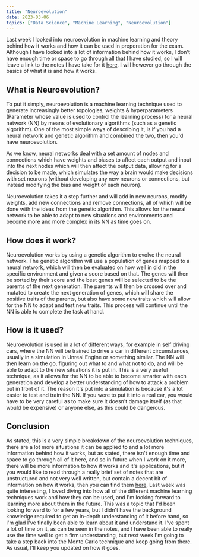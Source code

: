 ```yaml
---
title: "Neuroevolution"
date: 2023-03-06
topics: ["Data Science", "Machine Learning", "Neuroevolution"]
---
```


Last week I looked into neuroevolution in machine learning and theory behind how it works and how it can be used in preperation for the exam. Although I have looked into a lot of information behind how it works, I don't have enough time or space to go through all that I have studied, so I will leave a link to the notes I have take for it <a href='./Neuroevolution_Notes.pdf' download>here</a>. I will however go through the basics of what it is and how it works.

## What is Neuroevolution?
To put it simply, neuroevolution is a machine learning technique used to generate increasingly better topologies, weights & hyperparameters (Parameter whose value is used to control the learning process) for a neural network (NN) by means of evolutionary algorithms (such as a genetic algorithm). One of the most simple ways of describing it, is if you had a neural network and genetic algorithm and combined the two, then you'd have neuroevolution.

As we know, neural networks deal with a set amount of nodes and connections which have weights and biases to affect each output and input into the next nodes which will then affect the output data, allowing for a decision to be made, which simulates the way a brain would make decisions with set neurons (without developing any new neurons or connections, but instead modifying the bias and weight of each neuron).

Neuroevolution takes it a step further and will add in new neurons, modify weights, add new connections and remove connections, all of which will be done with the ideas from the genetic algorithm. This allows for the neural network to be able to adapt to new situations and environments and become more and more complex in its NN as time goes on.

## How does it work?
Neuroevolution works by using a genetic algorithm to evolve the neural network. The genetic algorithm will use a population of genes mapped to a neural network, which will then be evaluated on how well in did in the specific environment and given a score based on that. The genes will then be sorted by their score and the best genes will be selected to be the parents of the next generation. The parents will then be crossed over and mutated to create the next generation of genes, which will share the positive traits of the parents, but also have some new traits which will allow for the NN to adapt and test new traits. This process will continue until the NN is able to complete the task at hand.

## How is it used?
Neuroevolution is used in a lot of different ways, for example in self driving cars, where the NN will be trained to drive a car in different circumstances, usually in a simulation in Unreal Engine or something similar. The NN will then learn on the go, figuring out what to and what not to do, and will be able to adapt to the new situations it is put in. This is a very useful technique, as it allows for the NN to be able to become smarter with each generation and develop a better understanding of how to attack a problem put in front of it. The reason it's put into a simulation is because it's a lot easier to test and train the NN. If you were to put it into a real car, you would have to be very careful as to make sure it doesn't damage itself (as that would be expensive) or anyone else, as this could be dangerous.

## Conclusion
As stated, this is a very simple breakdown of the neuroevolution techniques, there are a lot more situations it can be applied to and a lot more information behind how it works, but as stated, there isn't enough time and space to go through all of it here, and so in future when I work on it more, there will be more information to how it works and it's applications, but if you would like to read through a really brief set of notes that are unstructured and not very well written, but contain a decent bit of information on how it works, then you can find them <a href='./Neuroevolution_Notes.pdf' download>here</a>. Last week was quite interesting, I loved diving into how all of the different machine learning techniques work and how they can be used, and I'm looking forward to learning more about them in the future. This was a topic that I'd been looking forward to for a few years, but I didn't have the background knowledge required to get an in-depth understanding of it before hand, so I'm glad I've finally been able to learn about it and understand it. I've spent a lot of time on it, as can be seen in the notes, and I have been able to really use the time well to get a firm understanding, but next week I'm going to take a step back into the Monte Carlo technique and keep going from there. As usual, I'll keep you updated on how it goes.